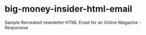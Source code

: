 # big-money-insider-html-email
Sample Recreated newsletter HTML Email for an Online Magazine - Responsive
